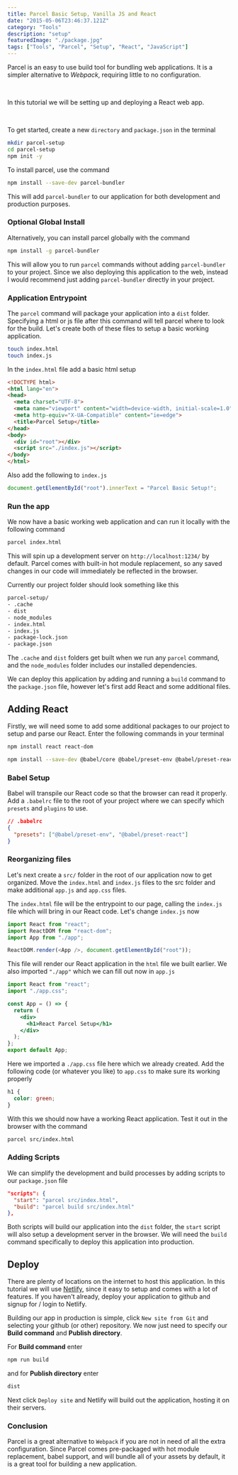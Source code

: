 ```yaml
---
title: Parcel Basic Setup, Vanilla JS and React
date: "2015-05-06T23:46:37.121Z"
category: "Tools"
description: "setup"
featuredImage: "./package.jpg"
tags: ["Tools", "Parcel", "Setup", "React", "JavaScript"]
---
```


Parcel is an easy to use build tool for bundling web applications. It is a simpler alternative to *Webpack*, requiring little to no configuration.  

&nbsp;  

In this tutorial we will be setting up and deploying a React web app.  

&nbsp;  



To get started, create a new `directory` and `package.json` in the terminal  

```bash
mkdir parcel-setup
cd parcel-setup
npm init -y
```

To install parcel, use the command

```bash
npm install --save-dev parcel-bundler
```

This will add `parcel-bundler` to our application for both development and production purposes. 

### Optional Global Install

Alternatively, you can install parcel globally with the command

```bash
npm install -g parcel-bundler
```

This will allow you to run `parcel` commands without adding `parcel-bundler` to your project. Since we also deploying this application to the web, instead I would recommend just adding `parcel-bundler` directly in your project.

### Application Entrypoint

The `parcel` command will package your application into a `dist` folder. Specifying a html or js file after this command will tell parcel where to look for the build. Let's create both of these files to setup a basic working application.

```bash
touch index.html
touch index.js
```

In the `index.html` file add a basic html setup

```html
<!DOCTYPE html>
<html lang="en">
<head>
  <meta charset="UTF-8">
  <meta name="viewport" content="width=device-width, initial-scale=1.0">
  <meta http-equiv="X-UA-Compatible" content="ie=edge">
  <title>Parcel Setup</title>
</head>
<body>
  <div id="root"></div>
  <script src="./index.js"></script>
</body>
</html>
```

Also add the following to `index.js` 

```javascript
document.getElementById("root").innerText = "Parcel Basic Setup!";
```

### Run the app

We now have a basic working web application and can run it locally with the following command

```bash
parcel index.html
```

This will spin up a development server on `http://localhost:1234/` by default. Parcel comes with built-in hot module replacement, so any saved changes in our code will immediately be reflected in the browser.

Currently our project folder should look something like this

```bash
parcel-setup/
- .cache
- dist
- node_modules
- index.html
- index.js
- package-lock.json
- package.json
```

The `.cache` and `dist` folders get built when we run any `parcel` command, and the `node_modules` folder includes our installed dependencies.

We can deploy this application by adding and running a `build` command to the `package.json` file, however let's first add React and some additional files.

## Adding React

Firstly, we will need some to add some additional packages to our project to setup and parse our React. Enter the following commands in your terminal

```bash
npm install react react-dom
```

```bash
npm install --save-dev @babel/core @babel/preset-env @babel/preset-react
```

### Babel Setup

Babel will transpile our React code so that the browser can read it properly. Add a `.babelrc` file to the root of your project where we can specify which `presets` and `plugins` to use. 

```JSON
// .babelrc
{
  "presets": ["@babel/preset-env", "@babel/preset-react"]
}
```

### Reorganizing files

Let's next create a `src/` folder in the root of our application now to get organized. Move the `index.html` and `index.js` files to the src folder and make additional `app.js` and `app.css` files.

The `index.html` file will be the entrypoint to our page, calling the `index.js` file which will bring in our React code. Let's change `index.js` now

```javascript
import React from "react";
import ReactDOM from "react-dom";
import App from "./app";

ReactDOM.render(<App />, document.getElementById("root"));
```

This file will render our React application in the `html` file we built earlier. We also imported `"./app"` which we can fill out now in `app.js`

```jsx
import React from "react";
import "./app.css";

const App = () => {
  return (
    <div>
      <h1>React Parcel Setup</h1>
    </div>
  );
};
export default App;
```

Here we imported a `./app.css` file here which we already created. Add the following code (or whatever you like) to `app.css` to make sure its working properly

```css
h1 {
  color: green;
}
```

With this we should now have a working React application. Test it out in the browser with the command

```bash
parcel src/index.html
```

### Adding Scripts

We can simplify the development and build processes by adding scripts to our `package.json` file

```JSON
"scripts": {
  "start": "parcel src/index.html",
  "build": "parcel build src/index.html"
},
```

Both scripts will build our application into the `dist` folder, the `start` script will also setup a development server in the browser. We will need the `build` command specifically to deploy this application into production.

## Deploy

There are plenty of locations on the internet to host this application. In this tutorial we will use [Netlify](https://www.netlify.com/), since it easy to setup and comes with a lot of features. If you haven't already, deploy your application to github and signup for / login to Netlify.

Building our app in production is simple, click `New site from Git` and selecting your github (or other) repository. We now just need to specify our **Build command** and **Publish directory**.

For **Build command** enter

```bash
npm run build
```

and for **Publish directory** enter

```bash
dist
```

Next click `Deploy site` and Netlify will build out the application, hosting it on their servers.

### Conclusion

Parcel is a great alternative to `Webpack` if you are not in need of all the extra configuration. Since Parcel comes pre-packaged with hot module replacement, babel support, and will bundle all of your assets by default, it is a great tool for building a new application.
